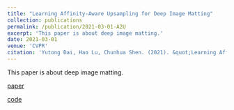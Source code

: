 ```yaml
---
title: "Learning Affinity-Aware Upsampling for Deep Image Matting"
collection: publications
permalink: /publication/2021-03-01-A2U
excerpt: 'This paper is about deep image matting.'
date: 2021-03-01
venue: 'CVPR'
citation: 'Yutong Dai, Hao Lu, Chunhua Shen. (2021). &quot;Learning Affinity-Aware Upsampling for Deep Image Matting.&quot; <i>CVPR</i>. 2021.'
---
```

This paper is about deep image matting.

[paper](https://openaccess.thecvf.com/content/CVPR2021/papers/Dai_Learning_Affinity-Aware_Upsampling_for_Deep_Image_Matting_CVPR_2021_paper.pdf)

[code](https://github.com/dongdong93/a2u_matting)


